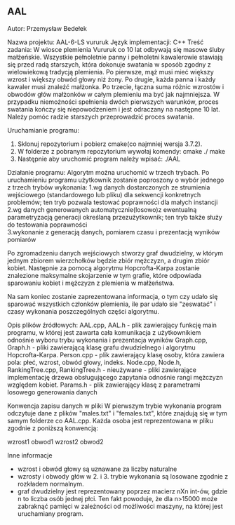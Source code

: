 ## AAL

Autor: Przemysław Bedełek

Nazwa projektu: AAL-6-LS vururuk
Język implementacji: C++
Treść zadania:
W wiosce plemienia Vururuk co 10 lat odbywają się masowe śluby małżeńskie.
Wszystkie pełnoletnie panny i pełnoletni kawalerowie stawiają się przed radą starszych, 
która dokonuje swatania w sposób zgodny z wielowiekową tradycją plemienia. 
Po pierwsze, mąż musi mieć większy wzrost i większy obwód głowy niż żony. 
Po drugie, każda panna i każdy kawaler musi znaleźć małżonka. 
Po trzecie, łączna suma różnic wzrostów i obwodów głów małżonków w całym plemieniu 
ma być jak najmniejsza. W przypadku niemożności spełnienia dwóch pierwszych warunków, 
proces swatania kończy się niepowodzeniem i jest odraczany na następne 10 lat. 
Należy pomóc radzie starszych przeprowadzić proces swatania.

Uruchamianie programu:
1. Sklonuj repozytorium i pobierz cmake(co najmniej wersja 3.7.2).
2. W folderze z pobranym repozytorium wywołaj komendy:
	cmake ./
	make
3. Następnie aby uruchomić program należy wpisać:
	./AAL

Działanie programu:
Algorytm można uruchomić w trzech trybach. Po uruchamieniu programu użytkownik zostanie
poproszony o wybór jednego z trzech trybów wykonania:
	1.wg danych dostarczonych ze strumienia wejściowego (standardowego lub pliku) dla sekwencji 
	konkretnych problemów; ten tryb pozwala testować poprawności dla małych instancji
	2.wg  danych  generowanych  automatycznie(losowo)z ewentualną  parametryzacją
	generacji określaną przezużytkownik; ten tryb także służy do testowania poprawności  
	3.wykonanie z generacją danych, pomiarem czasu i prezentacją wyników pomiarów

Po zgromadzeniu danych wejściowych stworzy graf dwudzielny, w którym jednym zbiorem wierzchołków
będzie zbiór mężczyzn, a drugim zbiór kobiet. Następnie za pomocą algorytmu Hopcrofta-Karpa zostanie
znalezione maksymalne skojarzenie w tym grafie, które odpowiada sparowaniu kobiet i mężczyzn z plemienia
w małżeństwa.

Na sam koniec zostanie zaprezentowana informacja, o tym czy udało się sparować wszystkich członków
plemienia, ile par udało sie "zeswatać" i czasy wykonania poszczególnych części algorytmu.

Opis plików źródłowych:
AAL.cpp, AAL.h - plik zawierający funkcję main programu, w której jest zawarta cała
komunikacja z użytkownikiem odnośnie wyboru trybu wykonania i prezentacja wyników
Graph.cpp, Graph.h - pliki zawierającą klasę grafu dwudzielnego i algorytmu Hopcrofta-Karpa.
Person.cpp - plik zawierający klasę osoby, która zawiera pola: płeć, wzrost, obwód głowy, indeks.
Node.cpp, Node.h, RankingTree.cpp, RankingTree.h - nieużywane - pliki zawierające implementację drzewa obsługującego
zapytania odnośnie rangi mężczyzn względem kobiet.
Params.h - plik zawierający klasę z parametrami losowego generowania danych

Konwencja zapisu danych w pliki
W pierwszym trybie wykonania program odczytuje dane z plików "males.txt" i "females.txt", które znajdują
się w tym samym folderze co AAL.cpp. Każda osoba jest reprezentowana w pliku zgodnie z poniższą konwencją:

wzrost1 obwod1
wzrost2 obwod2

Inne informacje
 - wzrost i obwód głowy są uznawane za liczby naturalne
 - wzrosty i obwody głów w 2. i 3. trybie wykonania są losowane zgodnie z rozkładem normalnym.
 - graf dwudzielny jest reprezentowany poprzez macierz nXn int-ów, gdzie n to liczba osób jednej płci.
   Ten fakt powoduje, że dla n>15000 może zabraknąć pamięci w zależności od możliwości maszyny, na której
   jest uruchamiany program.
 


